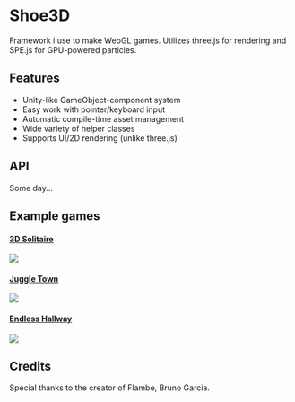 # Shoe3D

Framework i use to make WebGL games. Utilizes three.js for rendering and SPE.js for GPU-powered particles.

## Features

* Unity-like GameObject-component system
* Easy work with pointer/keyboard input
* Automatic compile-time asset management 
* Wide variety of helper classes
* Supports UI/2D rendering (unlike three.js)

## API

Some day...

## Example games

#### [3D Solitaire](https://play.famobi.com/3d-solitaire)
![](http://shodiev.ru/img/games/solitaire.jpg)

#### [Juggle Town](https://www.youtube.com/watch?v=q-AoEeA231w&feature=youtu.be)
![](http://shodiev.ru/games/juggletown/thumb.png)

#### [Endless Hallway](https://www.youtube.com/watch?v=ZS5KA8Joz70)
![](http://shodiev.ru/games/endlesshallway/thumb.png)

## Credits
Special thanks to the creator of Flambe, Bruno Garcia.
